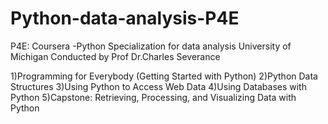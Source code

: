 # Python-data-analysis-P4E
P4E: Coursera -Python Specialization for data analysis
University of Michigan
Conducted by Prof Dr.Charles Severance

1)Programming for Everybody (Getting Started with Python)
2)Python Data Structures
3)Using Python to Access Web Data
4)Using Databases with Python
5)Capstone: Retrieving, Processing, and Visualizing Data with Python
